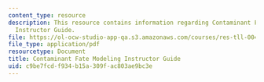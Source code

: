 ```yaml
---
content_type: resource
description: This resource contains information regarding Contaminant Fate Modeling
  Instructor Guide.
file: https://ol-ocw-studio-app-qa.s3.amazonaws.com/courses/res-tll-004-stem-concept-videos-fall-2013/c9be7fcdf934b15a309fac803ae9bc3e_MITRES_TLL-004F13_CnFat_IG.pdf
file_type: application/pdf
resourcetype: Document
title: Contaminant Fate Modeling Instructor Guide
uid: c9be7fcd-f934-b15a-309f-ac803ae9bc3e
---
```

